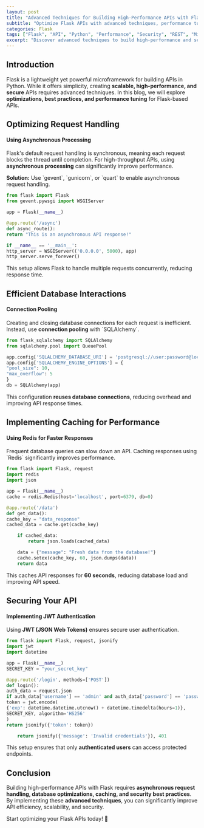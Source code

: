 ```yaml
---
layout: post
title: "Advanced Techniques for Building High-Performance APIs with Flask"
subtitle: "Optimize Flask APIs with advanced techniques, performance tuning, and security best practices"
categories: Flask
tags: ["Flask", "API", "Python", "Performance", "Security", "REST", "Microservices"]
excerpt: "Discover advanced techniques to build high-performance and secure APIs with Flask. Learn about request handling, caching, authentication, and optimization strategies to enhance your Flask applications."
---
```


## Introduction

Flask is a lightweight yet powerful microframework for building APIs in Python. While it offers simplicity, creating **scalable, high-performance, and secure** APIs requires advanced techniques. In this blog, we will explore **optimizations, best practices, and performance tuning** for Flask-based APIs.

## Optimizing Request Handling

#### Using Asynchronous Processing

Flask's default request handling is synchronous, meaning each request blocks the thread until completion. For high-throughput APIs, using **asynchronous processing** can significantly improve performance.

**Solution:** Use &#96;gevent&#96;, &#96;gunicorn&#96;, or &#96;quart&#96; to enable asynchronous request handling.

```python
from flask import Flask
from gevent.pywsgi import WSGIServer

app = Flask(__name__)

@app.route('/async')
def async_route():
return "This is an asynchronous API response!"

if __name__ == '__main__':
http_server = WSGIServer(('0.0.0.0', 5000), app)
http_server.serve_forever()
```

This setup allows Flask to handle multiple requests concurrently, reducing response time.

## Efficient Database Interactions

#### Connection Pooling

Creating and closing database connections for each request is inefficient. Instead, use **connection pooling** with &#96;SQLAlchemy&#96;.

```python
from flask_sqlalchemy import SQLAlchemy
from sqlalchemy.pool import QueuePool

app.config['SQLALCHEMY_DATABASE_URI'] = 'postgresql://user:password@localhost/dbname'
app.config['SQLALCHEMY_ENGINE_OPTIONS'] = {
"pool_size": 10,
"max_overflow": 5
}
db = SQLAlchemy(app)
```

This configuration **reuses database connections**, reducing overhead and improving API response times.

## Implementing Caching for Performance

#### Using Redis for Faster Responses

Frequent database queries can slow down an API. Caching responses using &#96;Redis&#96; significantly improves performance.

```python
from flask import Flask, request
import redis
import json

app = Flask(__name__)
cache = redis.Redis(host='localhost', port=6379, db=0)

@app.route('/data')
def get_data():
cache_key = "data_response"
cached_data = cache.get(cache_key)

    if cached_data:
        return json.loads(cached_data)

    data = {"message": "Fresh data from the database!"}
    cache.setex(cache_key, 60, json.dumps(data))
    return data
```

This caches API responses for **60 seconds**, reducing database load and improving API speed.

## Securing Your API

#### Implementing JWT Authentication

Using **JWT (JSON Web Tokens)** ensures secure user authentication.

```python
from flask import Flask, request, jsonify
import jwt
import datetime

app = Flask(__name__)
SECRET_KEY = "your_secret_key"

@app.route('/login', methods=['POST'])
def login():
auth_data = request.json
if auth_data['username'] == 'admin' and auth_data['password'] == 'password':
token = jwt.encode(
{'exp': datetime.datetime.utcnow() + datetime.timedelta(hours=1)},
SECRET_KEY, algorithm='HS256'
)
return jsonify({'token': token})

    return jsonify({'message': 'Invalid credentials'}), 401
```

This setup ensures that only **authenticated users** can access protected endpoints.

## Conclusion

Building high-performance APIs with Flask requires **asynchronous request handling, database optimizations, caching, and security best practices**. By implementing these **advanced techniques**, you can significantly improve API efficiency, scalability, and security.

Start optimizing your Flask APIs today! 🚀  
